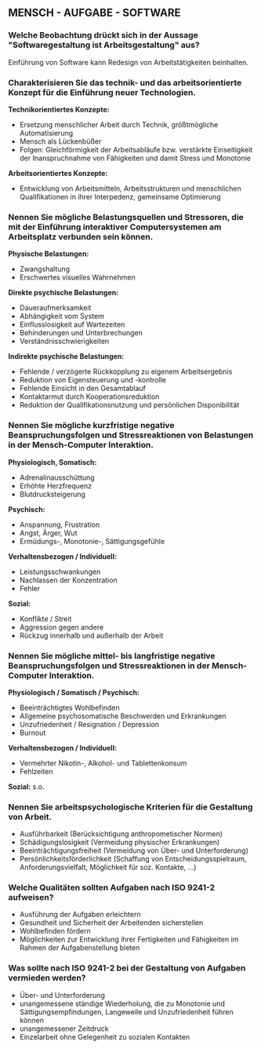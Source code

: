 ## MENSCH - AUFGABE - SOFTWARE

### Welche Beobachtung drückt sich in der Aussage "Softwaregestaltung ist Arbeitsgestaltung" aus?
Einführung von Software kann Redesign von Arbeitstätigkeiten beinhalten.

### Charakterisieren Sie das technik- und das arbeitsorientierte Konzept für die Einführung neuer Technologien.

**Technikorientiertes Konzepte:**
- Ersetzung menschlicher Arbeit durch Technik, größtmögliche Automatisierung
- Mensch als Lückenbüßer
- Folgen: Gleichförmigkeit der Arbeitsabläufe bzw. verstärkte Einseitigkeit der
  Inanspruchnahme von Fähigkeiten und damit Stress und Monotonie

**Arbeitsorientiertes Konzepte:**
- Entwicklung von Arbeitsmitteln, Arbeitsstrukturen und menschlichen Qualifikationen in ihrer Interpedenz, gemeinsame Optimierung

### Nennen Sie mögliche Belastungsquellen und Stressoren, die mit der Einführung interaktiver Computersystemen am Arbeitsplatz verbunden sein können.

**Physische Belastungen:**
- Zwangshaltung
- Erschwertes visuelles Wahrnehmen

**Direkte psychische Belastungen:**
- Daueraufmerksamkeit
- Abhängigkeit vom System
- Einflusslosigkeit auf Wartezeiten
- Behinderungen und Unterbrechungen
- Verständnisschwierigkeiten

**Indirekte psychische Belastungen:**
- Fehlende / verzögerte Rückkopplung zu eigenem Arbeitsergebnis
- Reduktion von Eigensteuerung und -kontrolle
- Fehlende Einsicht in den Gesamtablauf
- Kontaktarmut durch Kooperationsreduktion
- Reduktion der Qualifikationsnutzung und persönlichen Disponibilität

### Nennen Sie mögliche kurzfristige negative Beanspruchungsfolgen und Stressreaktionen von Belastungen in der Mensch-Computer Interaktion.

**Physiologisch, Somatisch:**
- Adrenalinausschüttung
- Erhöhte Herzfrequenz
- Blutdrucksteigerung

**Psychisch:**
- Anspannung, Frustration
- Angst, Ärger, Wut
- Ermüdungs-, Monotonie-, Sättigungsgefühle

**Verhaltensbezogen / Individuell:**
- Leistungsschwankungen
- Nachlassen der Konzentration
- Fehler

**Sozial:**
- Konflikte / Streit
- Aggression gegen andere
- Rückzug innerhalb und außerhalb der Arbeit

### Nennen Sie mögliche mittel- bis langfristige negative Beanspruchungsfolgen und Stressreaktionen in der Mensch-Computer Interaktion.

 **Physiologisch / Somatisch / Psychisch:**
 - Beeinträchtigtes Wohlbefinden
 - Allgemeine psychosomatische Beschwerden und Erkrankungen
 - Unzufriedenheit / Resignation / Depression
 - Burnout

 **Verhaltensbezogen / Individuell:**
 - Vermehrter Nikotin-, Alkohol- und Tablettenkonsum
 - Fehlzeiten

 **Sozial:**
 s.o.

### Nennen Sie arbeitspsychologische Kriterien für die Gestaltung von Arbeit.

- Ausführbarkeit (Berücksichtigung anthropometischer Normen)
- Schädigungslosigkeit (Vermeidung physischer Erkrankungen)
- Beeinträchtigungsfreiheit (Vermeidung von Über- und Unterforderung)
- Persönlichkeitsförderlichkeit (Schaffung von Entscheidungsspielraum, Anforderungsvielfalt, Möglichkeit für soz. Kontakte, ...)

### Welche Qualitäten sollten Aufgaben nach ISO 9241-2 aufweisen?

- Ausführung der Aufgaben erleichtern
- Gesundheit und Sicherheit der Arbeitenden sicherstellen
- Wohlbefinden fördern
- Möglichkeiten zur Entwicklung ihrer Fertigkeiten und Fähigkeiten im Rahmen der Aufgabenstellung bieten

### Was sollte nach ISO 9241-2 bei der Gestaltung von Aufgaben vermieden werden?

- Über- und Unterforderung
- unangemessene ständige Wiederholung, die zu Monotonie und Sättigungsempfindungen, Langeweile und Unzufriedenheit führen können
- unangemessener Zeitdruck
- Einzelarbeit ohne Gelegenheit zu sozialen Kontakten

